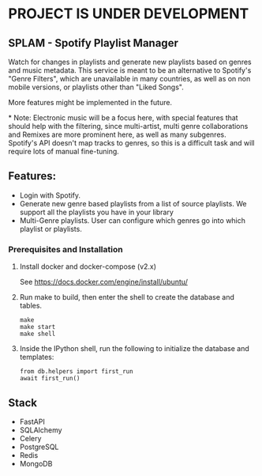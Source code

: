# **PROJECT IS UNDER DEVELOPMENT**  

## SPLAM - Spotify Playlist Manager
Watch for changes in playlists and generate new playlists based on genres and music metadata.
This service is meant to be an alternative to Spotify's "Genre Filters", which are unavailable in many countries, as well as on non mobile versions, or playlists other than "Liked Songs".

More features might be implemented in the future.

\* Note: Electronic music will be a focus here, with special features that should help with the filtering, since multi-artist, multi genre collaborations and Remixes are more prominent here, as well as many subgenres. Spotify's API doesn't map tracks to genres, so this is a difficult task and will require lots of manual fine-tuning.

## Features:
- Login with Spotify.
- Generate new genre based playlists from a list of source playlists. We support all the playlists you have in your library
- Multi-Genre playlists. User can configure which genres go into which playlist or playlists.


### Prerequisites and Installation
1. Install docker and docker-compose (v2.x)

    See https://docs.docker.com/engine/install/ubuntu/

2. Run make to build, then enter the shell to create the database and tables.
    ```
    make
    make start
    make shell
    ```

3. Inside the IPython shell, run the following to initialize the database and templates:
    ```
    from db.helpers import first_run
    await first_run()
    ```


## Stack
- FastAPI
- SQLAlchemy
- Celery
- PostgreSQL
- Redis
- MongoDB
